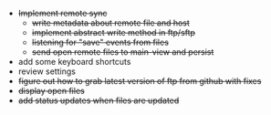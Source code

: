 * ~~Implement remote sync~~
  * ~~write metadata about remote file and host~~
  * ~~implement abstract write method in ftp/sftp~~
  * ~~listening for "save" events from files~~
  * ~~send open remote files to main-view and persist~~
* add some keyboard shortcuts
* review settings
* ~~figure out how to grab latest version of ftp from github with fixes~~
* ~~display open files~~
* ~~add status updates when files are updated~~
